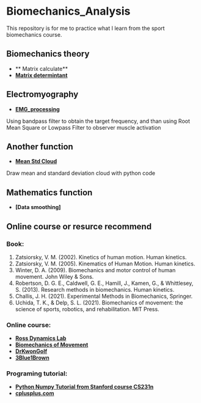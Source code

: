 # Biomechanics_Analysis
This repository is for me to practice what I learn from the sport biomechanics course.

## Biomechanics theory
- ** Matrix calculate**
- **[Matrix determintant](https://github.com/ziy900409/Biomechanics_Analysis/blob/main/BiomechanicsCourse/determinant.ipynb)** 

## Electromyography
- **[EMG_processing](https://github.com/ziy900409/Biomechanics_Analysis/blob/main/TeachingFile/EMG_processing.ipynb)**

Using bandpass filter to obtain the target frequency, and than using Root Mean Square or Lowpass Filter to observer muscle activation

## Another function
- **[Mean Std Cloud](https://github.com/ziy900409/Biomechanics_Analysis/blob/main/TeachingFile/std_mean.ipynb)**

Draw mean and standard deviation cloud with python code

## Mathematics function
- **[Data smoothing]**

## Online course or resurce recommend
### Book:
1. Zatsiorsky, V. M. (2002). Kinetics of human motion. Human kinetics.
2. Zatsiorsky, V. M. (2005). Kinematics of Human Motion. Human kinetics.
3. Winter, D. A. (2009). Biomechanics and motor control of human movement. John Wiley & Sons.
4. Robertson, D. G. E., Caldwell, G. E., Hamill, J., Kamen, G., & Whittlesey, S. (2013). Research methods in biomechanics. Human kinetics.
5. Challis, J. H. (2021). Experimental Methods in Biomechanics, Springer.
6. Uchida, T. K., & Delp, S. L. (2021). Biomechanics of movement: the science of sports, robotics, and rehabilitation. MIT Press. 

### Online course:
- **[Ross Dynamics Lab](https://www.youtube.com/c/RossDynamicsLab)**
- **[Biomechanics of Movement](https://www.youtube.com/channel/UCDNGy0KKNLQ-ztcL5h2Z6zA)**
- **[DrKwonGolf](https://www.youtube.com/channel/UCwCWfCapZNK_ulayYNTBJxQ)**
- **[3Blue1Brown](https://www.youtube.com/c/3blue1brown)**

### Programing tutorial:
- **[Python Numpy Tutorial from Stanford course CS231n](https://cs231n.github.io/python-numpy-tutorial/)**
- **[cplusplus.com](https://cplusplus.com/doc/tutorial/)**



